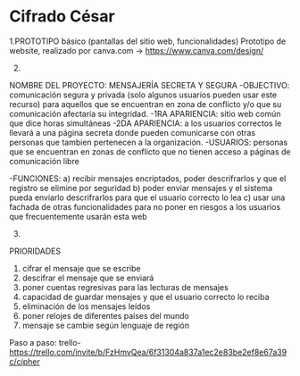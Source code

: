 # Cifrado César

1.PROTOTIPO
básico (pantallas del sitio web, funcionalidades)
Prototipo de website, realizado por canva.com -> https://www.canva.com/design/

2.
NOMBRE DEL PROYECTO:  MENSAJERÍA SECRETA Y SEGURA
-OBJECTIVO: comunicación segura y privada (solo algunos usuarios pueden usar este recurso) para aquellos que se encuentran en zona de conflicto y/o que su comunicación afectaría su integridad.
-1RA APARIENCIA: sitio web común que dice horas simultáneas
-2DA APARIENCIA: a los usuarios correctos le llevará a una página secreta donde pueden comunicarse con otras personas que tambien pertenecen a la organización.
-USUARIOS: personas que se encuentran en zonas de conflicto que no tienen acceso a páginas de comunicación libre

-FUNCIONES: a) recibir mensajes encriptados, poder descrifrarlos y que el registro se elimine por seguridad
            b) poder enviar mensajes y el sistema pueda enviarlo descrifrarlos para que el usuario correcto lo lea
            c) usar una fachada de otras funcionalidades para no poner en riesgos a los usuarios que frecuentemente usarán esta web

3.
PRIORIDADES
1. cifrar el mensaje que se escribe
2. descifrar el mensaje que se enviará
3. poner cuentas regresivas para las lecturas de mensajes
4. capacidad de guardar mensajes y que el usuario correcto lo reciba
5. eliminación de los mensajes leídos
6. poner relojes de diferentes países del mundo
7. mensaje se cambie según lenguaje de región

Paso a paso: trello-
https://trello.com/invite/b/FzHmvQea/6f31304a837a1ec2e83be2ef8e67a39c/cipher
